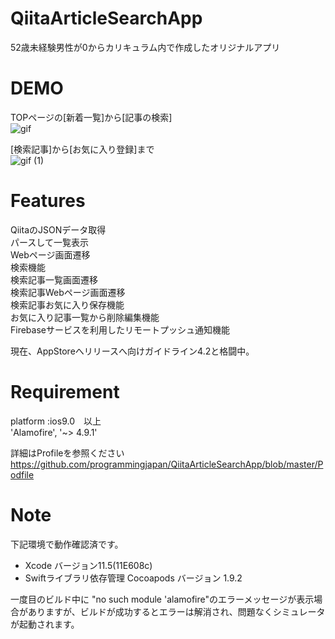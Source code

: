 # QiitaArticleSearchApp

52歳未経験男性が0からカリキュラム内で作成したオリジナルアプリ

# DEMO
TOPページの[新着一覧]から[記事の検索]  
![gif](https://user-images.githubusercontent.com/67039960/86338511-63dc1600-bc8d-11ea-8174-c05076b9f4c7.gif)


[検索記事]から[お気に入り登録]まで  
![gif (1)](https://user-images.githubusercontent.com/67039960/86338670-8e2dd380-bc8d-11ea-9492-f946626ce672.gif)


# Features
QiitaのJSONデータ取得  
パースして一覧表示  
Webページ画面遷移  
検索機能  
検索記事一覧画面遷移  
検索記事Webページ画面遷移  
検索記事お気に入り保存機能  
お気に入り記事一覧から削除編集機能  
Firebaseサービスを利用したリモートプッシュ通知機能  

現在、AppStoreへリリースへ向けガイドライン4.2と格闘中。

# Requirement

platform :ios9.0　以上  
'Alamofire', '~> 4.9.1'   

詳細はProfileを参照ください  
https://github.com/programmingjapan/QiitaArticleSearchApp/blob/master/Podfile


# Note
下記環境で動作確認済です。  
- Xcode バージョン11.5(11E608c)  
- Swiftライブラリ依存管理 Cocoapods バージョン 1.9.2  

一度目のビルド中に "no such module 'alamofire"のエラーメッセージが表示場合がありますが、ビルドが成功するとエラーは解消され、問題なくシミュレータが起動されます。

